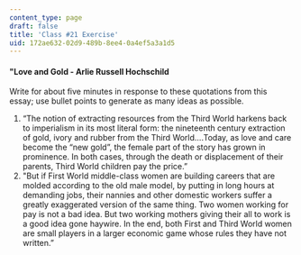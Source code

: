 ```yaml
---
content_type: page
draft: false
title: 'Class #21 Exercise'
uid: 172ae632-02d9-489b-8ee4-0a4ef5a3a1d5
---
```

#### "Love and Gold - Arlie Russell Hochschild

Write for about five minutes in response to these quotations from this essay; use bullet points to generate as many ideas as possible. 

1. “The notion of extracting resources from the Third World harkens back to imperialism in its most literal form: the nineteenth century extraction of gold, ivory and rubber from the Third World….Today, as love and care become the “new gold”, the female part of the story has grown in prominence. In both cases, through the death or displacement of their parents, Third World children pay the price.”
2. "But if First World middle-class women are building careers that are molded according to the old male model, by putting in long hours at demanding jobs, their nannies and other domestic workers suffer a greatly exaggerated version of the same thing. Two women working for pay is not a bad idea. But two working mothers giving their all to work is a good idea gone haywire. In the end, both First and Third World women are small players in a larger economic game whose rules they have not written.”